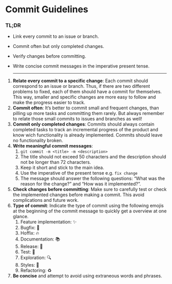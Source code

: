 # Commit Guidelines

### TL;DR
- Link every commit to an issue or branch.
- Commit often but only completed changes.
- Verify changes before committing.
- Write concise commit messages in the imperative present tense.

  ---

1. **Relate every commit to a specific change**: Each commit should correspond to an issue or branch. Thus, if there are two different problems to fixed, each of them should have a commit for themselves. This way, smaller and specific changes are more easy to follow and make the progress easier to track.
2. **Commit often**: It’s better to commit small and frequent changes, than pilling up more tasks and committing them rarely. But always remember to relate those small commits to issues and branches as well!
3. **Commit only completed changes**: Commits should always contain completed tasks to track an incremental progress of the product and know wich functionality is already implemented. Commits should leave no functionality broken.
4. **Write meaningful commit messages**:
   1. `git commit -m <title> -m <description>`
   2.  The title should not exceed 50 characters and the description should not be longer than 72 characters.
   3. Keep it short and stick to the main idea.
   4. Use the imperative of the present tense e.g. `fix change`
   5. The message should answer the following questions: “What was the reason for the change?” and “How was it implemented?”.
5. **Check changes before committing**: Make sure to carefully test or check the implemented changes before making a commit. This avoid complications and future work.
6. **Type of commit**: Indicate the type of commit using the following emojis at the beginning of the commit message to quickly get a overview at one glance.
   1. Feature implementation: ✨
   2. Bugfix: 🐛
   3. Hoffix: 🔥
   4. Documentation: 📚
   5. Release: 🔨
   6. Test: 🚨
   7. Exploration: 🔍
   8. Styles: 💎
   9. Refactoring: ♻️
7. **Be concise** and attempt to avoid using extraneous words and phrases.
